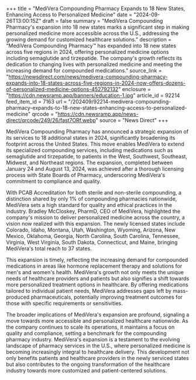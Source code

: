 +++
title = "MediVera Compounding Pharmacy Expands to 18 New States, Enhancing Access to Personalized Medicine"
date = "2024-09-26T13:00:15Z"
draft = false
summary = "MediVera Compounding Pharmacy's expansion into 18 new states marks a significant step in making personalized medicine more accessible across the U.S., addressing the growing demand for customized healthcare solutions."
description = "MediVera Compounding Pharmacy™ has expanded into 18 new states across five regions in 2024, offering personalized medicine options including semaglutide and tirzepatide. The company's growth reflects its dedication to changing lives with personalized medicine and meeting the increasing demand for compounded medications."
source_link = "https://newsdirect.com/news/medivera-compounding-pharmacy-expands-into-18-states-across-five-regions-in-2024-now-offers-dozens-of-personalized-medicine-options-452792132"
enclosure = "https://cdn.newsramp.app/banners/education-1.jpg"
article_id = 92214
feed_item_id = 7163
url = "/202409/92214-medivera-compounding-pharmacy-expands-to-18-new-states-enhancing-access-to-personalized-medicine"
qrcode = "https://cdn.newsramp.app/news-direct/qrcode/249/26/fast7ORf.webp"
source = "News Direct"
+++

<p>MediVera Compounding Pharmacy has announced a strategic expansion of its services to 18 additional states in 2024, significantly broadening its footprint across the United States. This move enables MediVera to extend its specialized compounding services, including medications such as semaglutide and tirzepatide, to patients in the West, Southwest, Southeast, Midwest, and Northeast regions. The expansion, completed between January 24 and August 13, 2024, was achieved after a thorough licensing process with State Boards of Pharmacy, underscoring MediVera's commitment to compliance and quality.</p><p>With PCAB Accreditation for both sterile and non-sterile compounding, a distinction shared by only 1% of compounding pharmacies nationwide, MediVera sets a high standard for quality and ethical practices in the industry. Bradley McCloskey, PharmD, CEO of MediVera, highlighted the company's mission to deliver personalized medicine across the country, a vision now realized with this expansion. The newly licensed states include Colorado, Idaho, Montana, Utah, Washington, Wyoming, Arizona, New Mexico, Oklahoma, Georgia, North Carolina, South Carolina, Tennessee, Virginia, West Virginia, South Dakota, Connecticut, and Maine, bringing MediVera's total reach to 37 states.</p><p>This expansion is timely, reflecting the increasing demand for compounded medications in areas like hormone replacement therapy and solutions for men's and women's health. MediVera's growth not only meets the unique needs of healthcare providers and patients but also signifies a shift towards more personalized treatment options in healthcare. By offering medications tailored to individual patient needs, MediVera addresses gaps left by mass-produced pharmaceuticals, potentially improving treatment outcomes for those with specific requirements or sensitivities.</p><p>The broader implications of MediVera's expansion are profound, signaling a move towards more accessible and personalized healthcare nationwide. As the company continues to scale its operations, it maintains a focus on quality and compliance, setting a benchmark for the compounding pharmacy industry. MediVera's expansion is a testament to the evolving landscape of pharmacy services in the U.S., where personalized medicine is becoming increasingly integral to healthcare delivery. This development not only benefits patients and healthcare providers in the newly serviced states but also contributes to the ongoing transformation of the healthcare industry towards more customized and patient-centered solutions.</p>